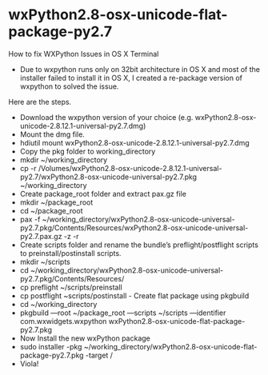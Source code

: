 # wxPython2.8-osx-unicode-flat-package-py2.7
How to fix WXPython Issues in OS X Terminal

  - Due to wxpython runs only on 32bit architecture in OS X and most of the installer failed to install it in OS X, I created a re-package version of wxpython to solved the issue. 

  Here are the steps.  

  - Download the wxpython version of your choice (e.g. wxPython2.8-osx-unicode-2.8.12.1-universal-py2.7.dmg) 
  - Mount the dmg file.     
  - hdiutil mount wxPython2.8-osx-unicode-2.8.12.1-universal-py2.7.dmg 
  - Copy the pkg folder to working_directory     
  - mkdir ~/working_directory     
  - cp -r  /Volumes/wxPython2.8-osx-unicode-2.8.12.1-universal-py2.7/wxPython2.8-osx-unicode-universal-py2.7.pkg ~/working_directory 
  - Create package_root folder and extract pax.gz file     
  - mkdir ~/package_root     
  - cd ~/package_root     
  - pax -f ~/working_directory/wxPython2.8-osx-unicode-universal-py2.7.pkg/Contents/Resources/wxPython2.8-osx-unicode-universal-py2.7.pax.gz -z -r 
  - Create scripts folder and rename the bundle’s preflight/postflight scripts to preinstall/postinstall scripts.     
  - mkdir ~/scripts     
  - cd ~/working_directory/wxPython2.8-osx-unicode-universal-py2.7.pkg/Contents/Resources/     
  - cp preflight ~/scripts/preinstall     
  - cp postflight ~scripts/postinstall - Create flat package using pkgbuild     
  - cd ~/working_directory     
  - pkgbuild —root ~/package_root —scripts ~/scripts —identifier com.wxwidgets.wxpython wxPython2.8-osx-unicode-flat-package-py2.7.pkg 
  - Now Install the new wxPython package     
  - sudo installer -pkg ~/working_directory/wxPython2.8-osx-unicode-flat-package-py2.7.pkg -target / 
  - Viola!
